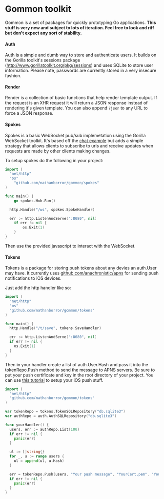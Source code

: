 # Gommon toolkit

Gommon is a set of packages for quickly prototyping Go applications.
**This stuff is very new and subject to lots of iteration. Feel free to look
and riff but don't expect any sort of stability.**


#### Auth

Auth is a simple and dumb way to store and authenticate users. It builds on the
Gorilla toolkit's sessions package (http://www.gorillatoolkit.org/pkg/sessions)
and uses SQLite to store user information. Please note, passwords are currently
stored in a very insecure fashion.


#### Render

Render is a collection of basic functions that help render template output.
If the request is an XHR request it will return a JSON response instead
of rendering it's given template. You can also append `?json` to any URL to
force a JSON response.


#### Spokes

Spokes is a basic WebSocket pub/sub implemetation using the Gorilla WebSocket
toolkit. It's based off the [chat example](https://github.com/gorilla/websocket/tree/master/examples/chat)
but adds a simple strategy that allows clients to subscribe to urls and receive
updates when requests are made by other clients making changes.

To setup spokes do the following in your project:

``` go
import (
  "net/http"
  "os"
	"github.com/nathanborror/gommon/spokes"
)

func main() {
	go spokes.Hub.Run()

  http.Handle("/ws", spokes.SpokeHandler)

  err := http.ListenAndServe(":8080", nil)
	if err != nil {
		os.Exit(1)
	}
}
```

Then use the provided javascript to interact with the WebSocket.


#### Tokens

Tokens is a package for storing push tokens about any devies an auth.User
may have. It currently uses [github.com/anachronistic/apns](github.com/anachronistic/apns)
for sending push notifications to iOS devices.

Just add the http handler like so:

``` go
import (
  "net/http"
  "os"
  "github.com/nathanborror/gommon/tokens"
)

func main() {
  http.Handle("/t/save", tokens.SaveHandler)

  err := http.ListenAndServe(":8080", nil)
  if err != nil {
    os.Exit(1)
  }
}
```

Then in your handler create a list of auth.User.Hash and pass it into the
tokenRepo.Push method to send the message to APNS servers. Be sure to put
your push certificate and key in the root directory of your project. You can use
[this tutorial](http://www.raywenderlich.com/32960/apple-push-notification-services-in-ios-6-tutorial-part-1)
to setup your iOS push stuff.

``` go
import (
  "net/http"
  "github.com/nathanborror/gommon/tokens"
)

var tokenRepo = tokens.TokenSQLRepository("db.sqlite3")
var authRepo = auth.AuthSQLRepository("db.sqlite3")

func yourHandler() {
  users, err := authRepo.List(100)
  if err != nil {
    panic(err)
  }

  ul := []string{}
  for _, u := range users {
    ul = append(ul, u.Hash)
  }

  err = tokenRepo.Push(users, "Your push message", "YourCert.pem", "YourKey.pem")
  if err != nil {
    panic(err)
  }
}
```
